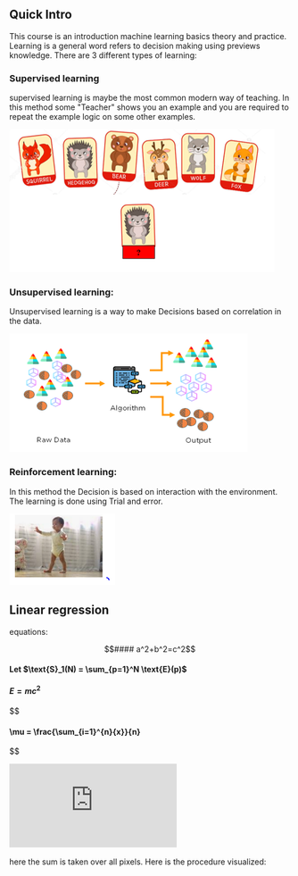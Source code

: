 ## Quick Intro

This course is an introduction machine learning basics theory and practice. Learning is a general word refers to decision making using previews knowledge. There are 3 different types of learning:

### Supervised learning
supervised learning is maybe the most common modern way of teaching. In this method some "Teacher" shows you an example
and you are required to repeat the example logic on some other examples.


<img src="./Lesson_0/image1.PNG" />

### Unsupervised learning:

Unsupervised learning is a way to make Decisions based on correlation in the data.

<img src="./Lesson_0/Image2.PNG" >


### Reinforcement learning:

In this method the Decision is based on interaction with the environment. The learning is done using Trial and error. 

<img src="./Lesson_0/Image3.PNG" >
 


## Linear regression 

equations:

```math
#### a^2+b^2=c^2
```
#### Let $\text{S}_1(N) = \sum_{p=1}^N \text{E}(p)$

#### $E = mc^2$


$$
#### \mu = \frac{\sum_{i=1}^{n}{x}}{n}
$$ 

![equation](http://latex.codecogs.com/gif.latex?Concentration%3D%5Cfrac%7BTotalTemplate%7D%7BTotalVolume%7D)

here the sum is taken over all pixels. Here is the procedure visualized:
